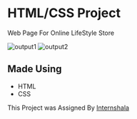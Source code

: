 # HTML/CSS Project

Web Page For Online LifeStyle Store

![output1](https://user-images.githubusercontent.com/77354987/122652374-2c939d00-d15c-11eb-8265-954fc6aca3ba.png)
![output2](https://user-images.githubusercontent.com/77354987/122652543-13d7b700-d15d-11eb-83b2-51ffad8c01fb.png)



## Made Using
- HTML
- CSS

This Project was Assigned By [Internshala](https://trainings.internshala.com/progress/home/web-development/)
